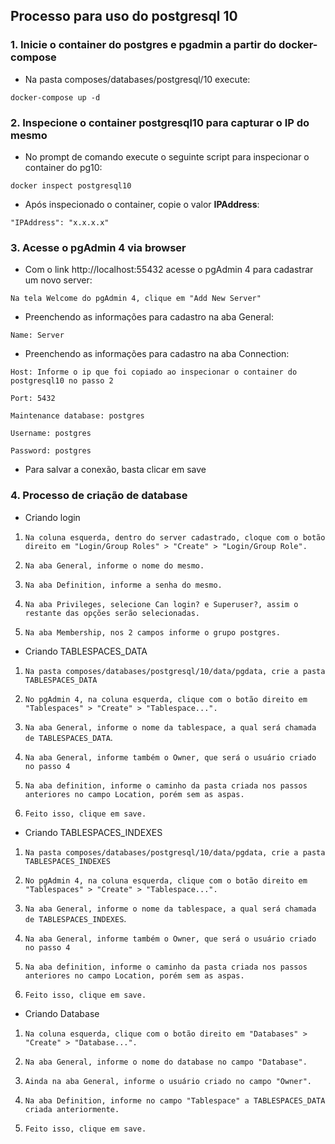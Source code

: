 ## Processo para uso do postgresql 10

### 1. Inicie o container do postgres e pgadmin a partir do docker-compose

* Na pasta composes/databases/postgresql/10 execute: 

`docker-compose up -d`

### 2. Inspecione o container postgresql10 para capturar o IP do mesmo

* No prompt de comando execute o seguinte script para inspecionar o container do pg10:

`docker inspect postgresql10`

* Após inspecionado o container, copie o valor **IPAddress**:

`"IPAddress": "x.x.x.x"`

### 3. Acesse o pgAdmin 4 via browser

* Com o link http://localhost:55432 acesse o pgAdmin 4 para cadastrar um novo server:

`Na tela Welcome do pgAdmin 4, clique em "Add New Server"`

* Preenchendo as informações para cadastro na aba General:

`Name: Server`

* Preenchendo as informações para cadastro na aba Connection:

`Host: Informe o ip que foi copiado ao inspecionar o container do postgresql10 no passo 2`

`Port: 5432`

`Maintenance database: postgres`

`Username: postgres`

`Password: postgres`

* Para salvar a conexão, basta clicar em save

### 4. Processo de criação de database

* Criando login

1. `Na coluna esquerda, dentro do server cadastrado, cloque com o botão direito em "Login/Group Roles" > "Create" > "Login/Group Role".`

2. `Na aba General, informe o nome do mesmo.`

3. `Na aba Definition, informe a senha do mesmo.`

4. `Na aba Privileges, selecione Can login? e Superuser?, assim o restante das opções serão selecionadas.`

5. `Na aba Membership, nos 2 campos informe o grupo postgres.`

* Criando TABLESPACES_DATA

1. `Na pasta composes/databases/postgresql/10/data/pgdata, crie a pasta TABLESPACES_DATA`

2. `No pgAdmin 4, na coluna esquerda, clique com o botão direito em "Tablespaces" > "Create" > "Tablespace...".`

3. `Na aba General, informe o nome da tablespace, a qual será chamada de TABLESPACES_DATA`.

4. `Na aba General, informe também o Owner, que será o usuário criado no passo 4`

5. `Na aba definition, informe o caminho da pasta criada nos passos anteriores no campo Location, porém sem as aspas.`

6. `Feito isso, clique em save.`

* Criando TABLESPACES_INDEXES

1. `Na pasta composes/databases/postgresql/10/data/pgdata, crie a pasta TABLESPACES_INDEXES`

2. `No pgAdmin 4, na coluna esquerda, clique com o botão direito em "Tablespaces" > "Create" > "Tablespace...".`

3. `Na aba General, informe o nome da tablespace, a qual será chamada de TABLESPACES_INDEXES`.

4. `Na aba General, informe também o Owner, que será o usuário criado no passo 4`

5. `Na aba definition, informe o caminho da pasta criada nos passos anteriores no campo Location, porém sem as aspas.`

6. `Feito isso, clique em save.`

* Criando Database

1. `Na coluna esquerda, clique com o botão direito em "Databases" > "Create" > "Database...".`

2. `Na aba General, informe o nome do database no campo "Database".`

3. `Ainda na aba General, informe o usuário criado no campo "Owner".`

4. `Na aba Definition, informe no campo "Tablespace" a TABLESPACES_DATA criada anteriormente.`

5. `Feito isso, clique em save.`